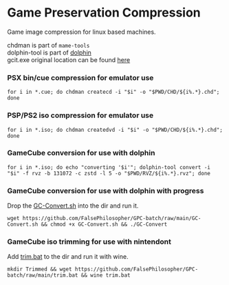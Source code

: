 # Game Preservation Compression
Game image compression for linux based machines.

chdman is part of `mame-tools`  
dolphin-tool is part of [dolphin](https://github.com/dolphin-emu/dolphin)  
gcit.exe original location can be found [here](https://wiibackupmanager.co.uk/index.php?file=gcit_Win32_Build7)

### PSX bin/cue compression for emulator use
```
for i in *.cue; do chdman createcd -i "$i" -o "$PWD/CHD/${i%.*}.chd"; done
```
### PSP/PS2 iso compression for emulator use
```
for i in *.iso; do chdman createdvd -i "$i" -o "$PWD/CHD/${i%.*}.chd"; done
```
### GameCube conversion for use with dolphin
```
for i in *.iso; do echo "converting '$i'"; dolphin-tool convert -i "$i" -f rvz -b 131072 -c zstd -l 5 -o "$PWD/RVZ/${i%.*}.rvz"; done
```
### GameCube conversion for use with dolphin with progress
Drop the [GC-Convert.sh](https://github.com/FalsePhilosopher/GPC-batch/raw/main/GC-Convert.sh) into the dir and run it.
```
wget https://github.com/FalsePhilosopher/GPC-batch/raw/main/GC-Convert.sh && chmod +x GC-Convert.sh && ./GC-Convert
```
### GameCube iso trimming for use with nintendont  
Add [trim.bat](https://github.com/FalsePhilosopher/GPC-batch/raw/main/trim.bat) to the dir and run it with wine.
```
mkdir Trimmed && wget https://github.com/FalsePhilosopher/GPC-batch/raw/main/trim.bat && wine trim.bat
```

